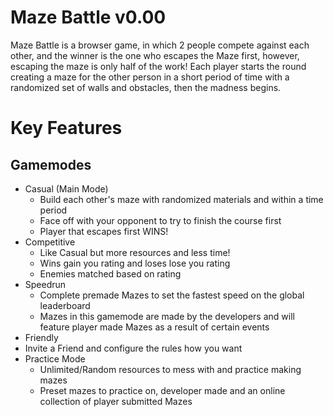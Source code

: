 # Maze Battle v0.00
Maze Battle is a browser game, in which 2 people compete against each other, and the winner is the one who escapes the Maze first, however, escaping the maze is only half of the work! Each player starts the round creating a maze for the other person in a short period of time with a randomized set of walls and obstacles, then the madness begins.

# Key Features
## Gamemodes
- Casual (Main Mode)
   - Build each other's maze with randomized materials and within a time period
   - Face off with your opponent to try to finish the course first
   - Player that escapes first WINS!
- Competitive 
   - Like Casual but more resources and less time!
   - Wins gain you rating and loses lose you rating
   - Enemies matched based on rating
- Speedrun
  - Complete premade Mazes to set the fastest speed on the global leaderboard
  - Mazes in this gamemode are made by the developers and will feature player made Mazes as a result of certain events
- Friendly
 - Invite a Friend and configure the rules how you want
- Practice Mode
  - Unlimited/Random resources to mess with and practice making mazes
  - Preset mazes to practice on, developer made and an online collection of player submitted Mazes
